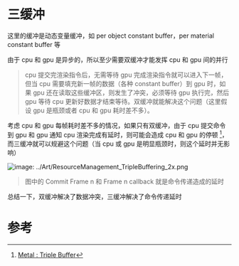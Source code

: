# 三缓冲

这里的缓冲是动态变量缓冲，如 per object constant buffer，per material constant buffer 等

由于 cpu 和 gpu 是异步的，所以至少需要双缓冲才能发挥 cpu 和 gpu 间的并行

> cpu 提交完渲染指令后，无需等待 gpu 完成渲染指令就可以进入下一帧，但当 cpu 需要填充新一帧的数据（各种 constant buffer）到 gpu 时，如果 gpu 还在读取这些缓冲区，则发生了冲突，必须等待 gpu 执行完，然后 gpu 等待 cpu 更新好数据才结束等待。双缓冲就能解决这个问题（这里假设 gpu 是瓶颈或者 cpu 和 gpu 耗时差不多）。

考虑 cpu 和 gpu 每帧耗时差不多的情况，如果只有双缓冲，由于 cpu 提交命令到 gpu 和 gpu 通知 cpu 渲染完成有延时，则可能会造成 cpu 和 gpu 的停顿 [^triple_buffer]，而三缓冲就可以规避这个问题（当 cpu 或 gpu 是明显瓶颈时，则这个延时并无影响）

![image: ../Art/ResourceManagement_TripleBuffering_2x.png](https://developer.apple.com/library/archive/documentation/3DDrawing/Conceptual/MTLBestPracticesGuide/Art/ResourceManagement_TripleBuffering_2x.png)

> 图中的 Commit Frame n 和  Frame n callback 就是命令传递造成的延时

总结一下，双缓冲解决了数据冲突，三缓冲解决了命令传递延时

# 参考

[^triple_buffer]: [Metal : Triple Buffer](https://developer.apple.com/library/archive/documentation/3DDrawing/Conceptual/MTLBestPracticesGuide/TripleBuffering.html)

